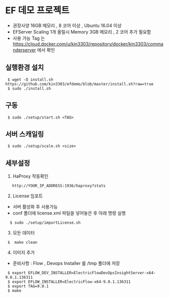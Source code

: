 # EF 데모 프로젝트

- 권장사양 16GB 메모리 , 8 코어 이상 , Ubuntu 16.04 이상
- EFServer Scaling 1개 올릴시 Memory 3GB 메모리 , 2 코어 추가 필요함 
- 사용 가능 Tag 는 https://cloud.docker.com/u/kin3303/repository/docker/kin3303/commanderserver 에서 확인

## 실행환경 설치

```console
 $ wget -O install.sh  https://github.com/kin3303/efdemo/blob/master/install.sh?raw=true
 $ sudo ./install.sh
```

## 구동

```console
 $ sudo ./setup/start.sh <TAG>
```

## 서버 스캐일링 

```console
 $ sudo ./setup/scale.sh <size>
```

## 세부설정

1. HaProxy 작동확인
```
   http://YOUR_IP_ADDRESS:1936/haproxy?stats
```   

2. License 임포트
- 서버 활성화 후 사용가능
- conf 폴더에 license.xml 파일을 넣어놓은 후 아래 명령 실행
```console
  $ sudo ./setup/importLicense.sh
```

3. 모든 데이터 
```console
 $  make clean
```

4. 이미지 추가

- 준비사항 : Flow , Devops Installer 를 /tmp 폴더에 저장

```console
 $ export EFLOW_DEV_INSTALLER=ElectricFlowDevOpsInsightServer-x64-9.0.1.136311
 $ export EFLOW_INSTALLER=ElectricFlow-x64-9.0.1.136311
 $ export TAG=9.0.1
 $ make
``` 

